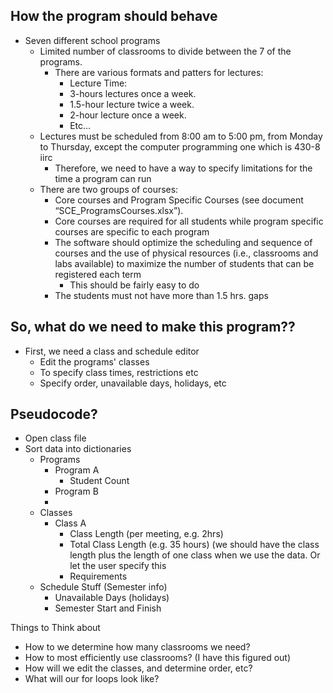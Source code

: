 ## How the program should behave

* Seven different school programs
  * Limited number of classrooms to divide between the 7 of the programs.
    * There are various formats and patters for lectures:
      * Lecture Time:
      * 3-hours lectures once a week.
      * 1.5-hour lecture twice a week.
      * 2-hour lecture once a week.
      * Etc…
  * Lectures must be scheduled from 8:00 am to 5:00 pm, from Monday to Thursday, except the computer programming one which is 430-8 iirc
    * Therefore, we need to have a way to specify limitations for the time a program can run
  * There are two groups of courses:
    * Core courses and Program Specific Courses (see document “SCE_ProgramsCourses.xlsx”).
    * Core courses are required for all students while program specific courses are specific to each program
    * The software should optimize the scheduling and sequence of courses and the use of physical resources (i.e., classrooms and labs available) to maximize the number of students that can be registered each term
      * This should be fairly easy to do 
    * The students must not have more than 1.5 hrs. gaps

## So, what do we need to make this program??
* First, we need a class and schedule editor
  * Edit the programs' classes
  * To specify class times, restrictions etc
  * Specify order, unavailable days, holidays, etc

## Pseudocode?
* Open class file
* Sort data into dictionaries
  * Programs
    * Program A
      * Student Count
    * Program B
    * 
  * Classes
    * Class A
      * Class Length (per meeting, e.g. 2hrs)
      * Total Class Length (e.g. 35 hours) (we should have the class length plus the length of one class when we use the data. Or let the user specify this
      * Requirements
  * Schedule Stuff (Semester info)
    * Unavailable Days (holidays)
    * Semester Start and Finish

Things to Think about
* How to we determine how many classrooms we need?
* How to most efficiently use classrooms? (I have this figured out)
* How will we edit the classes, and determine order, etc?
* What will our for loops look like?
